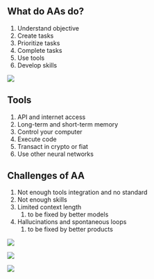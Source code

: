 ## What do AAs do?
1. Understand objective
2. Create tasks
3. Prioritize tasks
4. Complete tasks
5. Use tools
6. Develop skills

![](https://i.imgur.com/zN2rgNa.png)

## Tools
1. API and internet access
2. Long-term and short-term memory
3. Control your computer
4. Execute code
5. Transact in crypto or fiat
6. Use other neural networks

## Challenges of AA
1. Not enough tools integration and no standard
2. Not enough skills
3. Limited context length
	1. to be fixed by better models
4. Hallucinations and spontaneous loops
	1. to be fixed by better products

![](https://i.imgur.com/qgNRQBY.png)

![](https://i.imgur.com/1B50HE0.png)

![](https://i.imgur.com/Zrf2ame.png)
